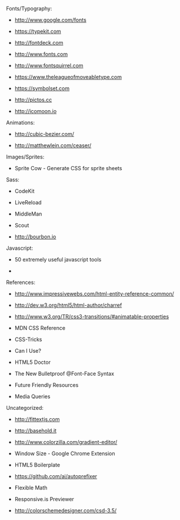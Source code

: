 Fonts/Typography:


   * http://www.google.com/fonts

   * https://typekit.com

   * http://fontdeck.com

   * http://www.fonts.com

   * http://www.fontsquirrel.com

   * https://www.theleagueofmoveabletype.com

   * https://symbolset.com

   * http://pictos.cc

   * http://icomoon.io



Animations:


   * http://cubic-bezier.com/

   * http://matthewlein.com/ceaser/


Images/Sprites:


   * Sprite Cow - Generate CSS for sprite sheets



Sass:


   * CodeKit

   * LiveReload

   * MiddleMan

   * Scout

   * http://bourbon.io

Javascript:


   * 50 extremely useful javascript tools

   * 




References:


   * http://www.impressivewebs.com/html-entity-reference-common/

   * http://dev.w3.org/html5/html-author/charref

   * http://www.w3.org/TR/css3-transitions/#animatable-properties

   * MDN CSS Reference

   * CSS-Tricks

   * Can I Use?

   * HTML5 Doctor

   * The New Bulletproof @Font-Face Syntax

   * Future Friendly Resources

   * Media Queries



Uncategorized:


   * http://fittextjs.com

   * http://basehold.it

   * http://www.colorzilla.com/gradient-editor/
   * Window Size - Google Chrome Extension

   * HTML5 Boilerplate

   * https://github.com/ai/autoprefixer

   * Flexible Math

   * Responsive.is Previewer

   * http://colorschemedesigner.com/csd-3.5/

